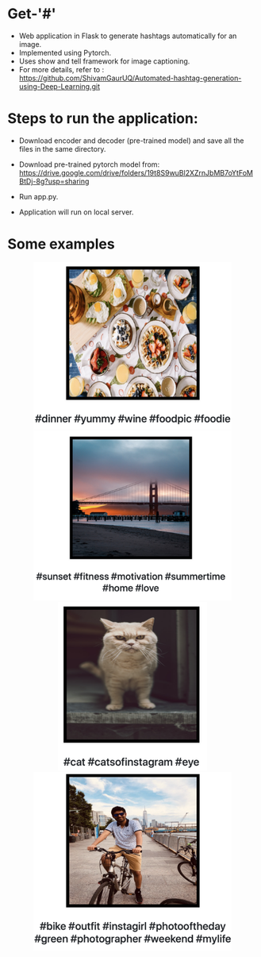 # Get-'#'

- Web application in Flask to generate hashtags automatically for an image.
- Implemented using Pytorch.
- Uses show and tell framework for image captioning.
- For more details, refer to : https://github.com/ShivamGaurUQ/Automated-hashtag-generation-using-Deep-Learning.git

# Steps to run the application:
- Download encoder and decoder (pre-trained model) and save all the files in the same directory.
- Download pre-trained pytorch model from: https://drive.google.com/drive/folders/19t8S9wuBl2XZrnJbMB7oYtFoMBtDj-8g?usp=sharing

- Run app.py.
- Application will run on local server.

# Some examples
<p align="center"

<img src="images/img6.png" width="400"> 
<img src="images/img3.png" width="400"> 
<img src="images/img5.png" width="400"> 
<img src="images/img2.png" width="300"> 
<img src="images/img4.png" width="400">

</p>




